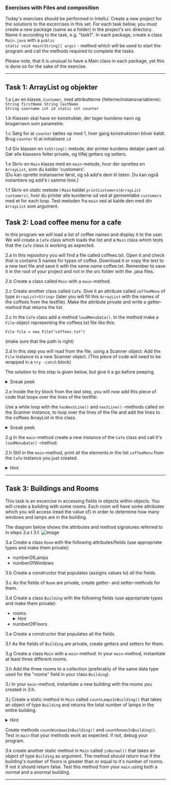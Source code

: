 ### Exercises with Files and composition

Today's exercises should be performed in IntelliJ. 
Create a new project for the solutions to the excercises in this set. 
For each task below, you must create a new package (same as a folder) in the project's src directory. Name it according to the task, e.g. "task1". 
In each package, create a class <code>Main.java</code> with a <code>public static void main(String[] args)</code> - method which will be used to start the program and call the methods required to complete the tasks. 

Please note, that it is unusual to have a Main class in each package, yet this is done so for the sake of the exercise.

---
## Task 1: ArrayList og objekter

1.a Lav en klasse, <code>Customer</code>, med attributterne (felterne/instansvariablene):
<code>
String firstName
String lastName
String username
int id
static int counter</code>

1.b Klassen skal have en konstruktør, der tager kundens navn og brugernavn som parametre. 

1.c Sørg for at <code>counter</code> tælles op med 1, hver gang konstruktoren bliver kaldt. Brug <code>counter</code>  til at initialisere <code>id</code>

1.d Giv klassen en <code>toString()</code> metode, der printer kundens detaljer pænt ud. Gør alle klassens felter private, og tilføj getters og setters.

1.e Skriv en <code>Main</code> klasse med en <code>main</code>-metode, hvor der oprettes en <code>ArrayList</code>, som du kalder 'customers'.  
(Du kan oprette instanserne først, og så add'e dem til listen. Du kan også instantiere og add'e i samme linie.)

1.f Skriv en static metode i <code>Main</code> kaldet <code>printCustomers(ArrayList<Customer> customers)</code>, hvor du printer alle kunderne ud ved at gennemløbe <code>customers</code> med et for each loop. Test metoden fra <code>main</code> ved at kalde den med din <code>ArrayList</code> som argument.


## Task 2: Load coffee menu for a cafe
In this program we will load a list of coffee names and display it to the user. We will create a <code>Cafe</code> class which loads the list and a <code>Main</code> class which tests that the <code>Cafe</code> class is working as expected.

2.a In this repository you will find a file called coffees.txt. Open it and check that is contains 5 names for types of coffee. Download it or copy the text to a new text file and save it with the same name coffee.txt. Remember to save it in the root of your project and not in the src folder with the .java files. 

2.b Create a class called <code>Main</code> with a <code>main</code>-method. 

2.c Create another class called <code>Cafe</code>. Give it an attribute called <code>coffeeMenu</code> of type <code>ArrayList\<String\></code> (later you will fill this <code>ArrayList</code> with the names of the coffees from the textfile). Make the attribute private and write a getter-method that returns the list. 

2.c In the <code>Cafe</code> class add a method <code>loadMenuData()</code>.
In the method make a <code>File</code>-object representing the coffees.txt file like this:
<p><code>File file = new File("coffees.txt") </code>  </p>
(make sure that the path is right)

2.d In this step you will read from the file, using a Scanner object: Add the <code>File</code> instance to a new Scanner object. (This piece of code will need to be wrapped in a <code>try -catch</code> block)

The solution to this step is given below, but give it a go before peeping.
<details>
  <summary>Sneak peek</summary>
  <code>try {
          File file = new File("coffees.txt");
          Scanner scan = new Scanner(file); 
        } catch(FileNotFoundException e){
          System.out.println("File not found. Check path and filename");  
        }
</code>
</details>

2.e Inside the try block from the last step, you will now add this piece of code that loops over the lines of the textfile:

Use a while loop with the <code>hasNextLine()</code> and <code>nextLine()</code> -methods called on the Scanner instance, to loop over the lines of the file and add the lines to the coffees ArrayList in this class.
<details>
  <summary>Sneak peek
  </summary>
<code>
while(scan.hasNextLine()){
  coffeeMenu.add(scan.nextLine());
}  
</code>      
</details>

2.g In the <code>main</code>-method create a new instance of the <code>Cafe</code> class and call it's <code>loadMenuData()</code> -method.

2.h Still in the <code>main</code>-method, print all the elements in the list <code>coffeeMenu</code> from the <code>Cafe</code> instance you just created.
<details>
  <summary>Hint</summary>
  Use the getter-method from the <code>Cafe</code> class to retrieve the list of coffees. Then use a for loop to iterate through the list and and print the names of the coffees one by one. 
</details>



---
## Task 3: Buildings and Rooms
This task is an excercise in accessing fields in objects within objects. You will create a building with some rooms. Each room will have some attributes which you will access (read the value of) in order to determine how many windows and lamps are in the building.

The diagram below shows the attributes and method signatures referred to in steps 3.a t 3.f.
![image](https://github.com/user-attachments/assets/031a1ee1-4f2d-4510-b212-3f052434a597)


3.a Create a class <code>Room</code> with the following attributes/fields (use appropriate types and make them private): 
- numberOfLamps
- numberOfWindows

3.b Create a constructor that populates (assigns values to) all the fields.

3.c As the fields of <code>Room</code> are private, create getter- and setter-methods for them. 

3.d Create a class <code>Building</code> with the following fields (use appropriate types and make them private):
- rooms 
   <details>
        <summary>
          Hint  
        </summary>
        This should be a datatype that can hold multiple objects of type <code>Room</code>.
    </details>   
- numberOfFloors

3.e Create a constructor that populates all the fields. 

3.f As the fields of <code>Building</code> are private, create getters and setters for them.
    
3.g Create a class <code>Main</code> with a <code>main</code>-method. In your <code>main</code>-method, instantiate at least three different rooms. 

3.h Add the three rooms to a collection (preferably of the same data type used for the "rooms" field in your class <code>Building</code>).

3.i In your <code>main</code>-method, instantiate a new building with the rooms you created in 3.h.

3.j Create a static method in <code>Main</code> called <code>countLampsInBuilding()</code> that takes an object of type <code>Building</code> and returns the total number of lamps in the entire building. 
 <details>
        <summary>
           Hint
        </summary>
         You will need to have a loop in the body of the method that looks at each room in the building to add the number of laps in each room.
    </details>

Create methods <code>countWindowsInBuilding()</code> and <code>countRoomsInBuilding()</code>. Test in <code>main</code> that your methods work as expected. If not, debug your program. 

3.k create another static method in <code>Main</code> called <code>isNormal()</code> that takes an object of type <code>Building</code> as argument. The method should return true if the building's number of floors is greater than or equal to it's number of rooms. If not it should return false. Test this method from your <code>main</code> using both a normal and a anormal building. 

---


